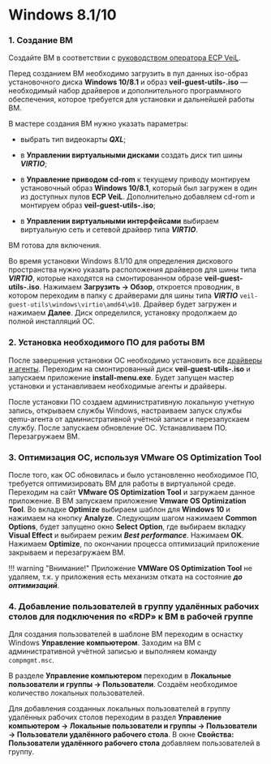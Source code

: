 # Windows 8.1/10

### 1. Создание ВМ 

Создайте ВМ в соответствии с [руководством оператора ECP VeiL](https://veil.mashtab.org/docs/base/operator_guide/domains/create).


   Перед созданием ВМ необходимо загрузить в пул данных iso-образ установочного диска **Windows 10/8.1** и 
   образ **veil-guest-utils-<version>.iso** — необходимый набор драйверов и дополнительного программного обеспечения, которое 
   требуется для установки и дальнейшей работы ВМ. 
   
   В мастере создания ВМ нужно указать параметры:

   - выбрать тип видеокарты **_QXL_**;
     
   - в **Управлении виртуальными дисками** создать диск тип шины **_VIRTIO_**;
     
   - в **Управление приводом cd-rom** к текущему приводу монтируем установочный образ **Windows 10/8.1**, 
     который был загружен в один из доступных пулов **ECP VeiL**. Дополнительно добавляем cd-rom и 
     монтируем образ **veil-guest-utils-<version>.iso**;
     
   - в **Управлении виртуальными интерфейсами** выбираем виртуальную сеть и сетевой драйвер 
     типа **_VIRTIO_**. 
     
   ВМ готова для включения. 
   
   Во время установки Windows 8.1/10 для определения 
    дискового пространства нужно указать расположения драйверов для шины типа **_VIRTIO_**, 
    которые находятся на смонтированном образе **veil-guest-utils-<version>.iso**. Нажимаем **Загрузить → Обзор**, 
    откроется проводник, в котором переходим в папку с драйверами для шины типа **_VIRTIO_** 
    `veil-guest-utils\windows\virtio\amd64\w10`. Драйвер будет загружен и нажимаем **Далее**. 
    Диск определился, установку продолжаем до полной инсталляций ОС.

### 2. Установка необходимого ПО для работы ВМ

   После завершения установки ОС необходимо установить все 
    [драйверы и агенты](../../../broker/vm/guest_agent.md).
    Переходим на смонтированный диск **veil-guest-utils-<version>.iso** и запускаем приложение **install-menu.exe**. 
    Будет запущен мастер установки и устанавливаем необходимые 
    агенты и драйверы.
   
   После установки ПО создаем административную 
    локальную учетную запись, открываем службы Windows, настраиваем запуск службы qemu-агента от 
    административной учётной записи и перезапускаем службу. После запускаем обновление ОС. Устанавливаем ПО. 
    Перезагружаем ВМ.

### 3. Оптимизация ОС, используя VMware OS Optimization Tool


   После того, как ОС обновилась и было установленно необходимое ПО, требуется оптимизировать ВМ для работы в виртуальной
    среде. Переходим на сайт **VMware OS Optimization Tool** и загружаем данное приложение. В ВМ запускаем приложение 
   **Vmware OS Optimization Tool**. Во вкладке **Optimize** выбираем шаблон для **Windows 10** и нажимаем на кнопку **Analyze**. 
    Следующим шагом нажимаем **Common Options**, будет запущено окно **Select Option**, где выбираем вкладку 
    **Visual Effect** и выбираем режим **_Best performance_**. Нажимаем **OK**. Нажимаем  **Optimize**, 
    по окончании процесса оптимизаций приложение закрываем и перезагружаем ВМ.

!!! warning "Внимание!"
    Приложение **VMWare OS Optimization Tool** не удаляем, т.к. у приложения есть механизм отката на состояние 
    **_до оптимизаций_**.

### 4. Добавление пользователей в группу удалённых рабочих столов для подключения по «RDP» к ВМ в рабочей группе

   Для создания пользователей в шаблоне ВМ переходим в оснастку Windows **Управление компьютером**.
    Заходим на ВМ с административной учётной записью и выполняем команду `compmgmt.msc`. 
   
   В разделе **Управление компьютером** переходим в **Локальные пользователи и группы → Пользователи**.
    Создаём необходимое количество локальных пользователей.
    
Для добавления созданных локальных пользователей в группу удалённых рабочих столов переходим в раздел
    **Управление компьютером → Локальные пользователи и группы → Пользователи → Пользователи удалённого 
    рабочего стола**. В окне **Свойства: Пользователи удалённого рабочего стола** добавляем 
    пользователей в группу.
